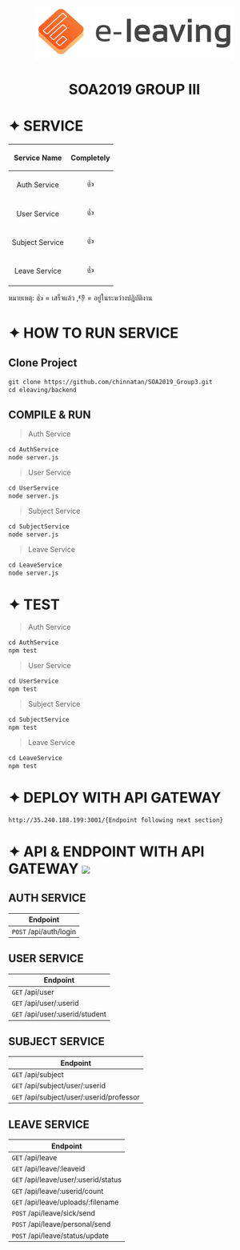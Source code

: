 <p align="center">
   <img src="https://github.com/chinnatan/SOA2019_Group3/blob/master/markdown-here/images/logo-eleaving-with-text.png" width="395" height="107">
</p>
<h1 align="center">
   SOA2019 GROUP III
</h1>

# ✦ SERVICE
| <p align="center">Service Name</p>  | <p align="center">Completely</p>  |
| ------------- | ------------- |
| <p align="center"> Auth Service </p>  |<p align="center"> :+1: </p>  |
| <p align="center"> User Service </p>  | <p align="center"> :+1: </p>  |
| <p align="center"> Subject Service </p>  | <p align="center"> :+1: </p>  |
| <p align="center"> Leave Service </p>  | <p align="center"> :+1: </p>  |

หมายเหตุ: :+1: = เสร็จแล้ว ,:-1: = อยู่ในระหว่างปฎิบัติงาน

# ✦ HOW TO RUN SERVICE
## Clone Project
```
git clone https://github.com/chinnatan/SOA2019_Group3.git
cd eleaving/backend
```
## COMPILE & RUN
> Auth Service
```
cd AuthService
node server.js
```
> User Service
```
cd UserService
node server.js
```
> Subject Service
```
cd SubjectService
node server.js
```
> Leave Service
```
cd LeaveService
node server.js
```
# ✦ TEST
> Auth Service
```
cd AuthService
npm test
```
> User Service
```
cd UserService
npm test
```
> Subject Service
```
cd SubjectService
npm test
```
> Leave Service
```
cd LeaveService
npm test
```
# ✦ DEPLOY WITH API GATEWAY
```
http://35.240.188.199:3001/{Endpoint following next section}
```
# ✦ API & ENDPOINT WITH API GATEWAY [![](https://img.shields.io/badge/swagger-api%20document-blue.svg)](https://app.swaggerhub.com/apis/chinnatan/Eleaving/1.0.0)
## AUTH SERVICE
| Endpoint |
|--|
| `POST` /api/auth/login      |
## USER SERVICE
| Endpoint |
|--|
| `GET` /api/user      |
| `GET` /api/user/:userid|
| `GET` /api/user/:userid/student|
## SUBJECT SERVICE
| Endpoint |
|--|
| `GET` /api/subject      |
| `GET` /api/subject/user/:userid|
| `GET` /api/subject/user/:userid/professor|
## LEAVE SERVICE
| Endpoint |
|--|
| `GET` /api/leave      |
| `GET` /api/leave/:leaveid|
| `GET` /api/leave/user/:userid/status|
| `GET` /api/leave/:userid/count      |
| `GET` /api/leave/uploads/:filename|
| `POST` /api/leave/sick/send|
| `POST` /api/leave/personal/send|
| `POST` /api/leave/status/update|
